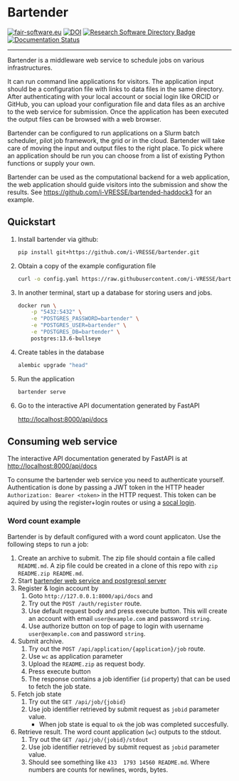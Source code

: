 # Bartender

[![fair-software.eu](https://img.shields.io/badge/fair--software.eu-%E2%97%8F%20%20%E2%97%8F%20%20%E2%97%8F%20%20%E2%97%8F%20%20%E2%97%8B-yellow)](https://fair-software.eu)
[![DOI](https://zenodo.org/badge/DOI/10.5281/zenodo.7614737.svg)](https://doi.org/10.5281/zenodo.7614737)
[![Research Software Directory Badge](https://img.shields.io/badge/rsd-bartender-00a3e3.svg)](https://research-software-directory.org/software/bartender)
[![Documentation Status](https://readthedocs.org/projects/i-vresse-bartender/badge/?version=latest)](https://i-vresse-bartender.readthedocs.io/en/latest/?badge=latest)

***

Bartender is a middleware web service to schedule jobs on various
infrastructures.

It can run command line applications for visitors. The application input should
be a configuration file with links to data files in the same directory. After
authenticating with your local account or social login like ORCID or GitHub, you
can upload your configuration file and data files as an archive to the web
service for submission. Once the application has been executed the output files
can be browsed with a web browser.

Bartender can be configured to run applications on a Slurm batch scheduler,
pilot job framework, the grid or in the cloud. Bartender will take care of
moving the input and output files to the right place. To pick where an
application should be run you can choose from a list of existing Python
functions or supply your own.

Bartender can be used as the computational backend for a web application, the
web application should guide visitors into the submission and show the results.
See <https://github.com/i-VRESSE/bartended-haddock3> for an example.

## Quickstart

1. Install bartender via github:

    ```bash
    pip install git+https://github.com/i-VRESSE/bartender.git
    ```

1. Obtain a copy of the example configuration file

    ```bash
    curl -o config.yaml https://raw.githubusercontent.com/i-VRESSE/bartender/main/config-example.yaml
    ```

1. In another terminal, start up a database for storing users and jobs.

    ```bash
    docker run \
        -p "5432:5432" \
        -e "POSTGRES_PASSWORD=bartender" \
        -e "POSTGRES_USER=bartender" \
        -e "POSTGRES_DB=bartender" \
        postgres:13.6-bullseye
    ```

1. Create tables in the database

    ```bash
    alembic upgrade "head"
    ```

1. Run the application

    ```bash
    bartender serve
    ```

1. Go to the interactive API documentation generated by FastAPI

    <http://localhost:8000/api/docs>

## Consuming web service

The interactive API documentation generated by FastAPI is at
<http://localhost:8000/api/docs>

To consume the bartender web service you need to authenticate yourself.
Authentication is done by passing a JWT token in the HTTP header `Authorization:
Bearer <token>` in the HTTP request. This token can be aquired by using the
register+login routes or using a [socal
login](https://i-vresse-bartender.readthedocs.io/en/latest/user_management.html#user-management).

### Word count example

Bartender is by default configured with a word count applicaton. Use the
following steps to run a job:

1. Create an archive to submit. The zip file should contain a file called
   `README.md`. A zip file could be created in a clone of this repo with `zip
   README.zip README.md`.
2. Start [bartender web service and postgresql
   server](https://i-vresse-bartender.readthedocs.io/en/latest/index.html#quickstart)
3. Register & login account by
    1. Goto `http://127.0.0.1:8000/api/docs` and
    2. Try out the `POST /auth/register` route.
    3. Use default request body and press execute button. This will create an
       account with email `user@example.com` and password `string`.
    4. Use authorize button on top of page to login with username
       `user@example.com` and password `string`.
4. Submit archive.
    1. Try out the `POST /api/application/{application}/job` route.
    2. Use `wc` as application parameter
    3. Upload the `README.zip` as request body.
    4. Press execute button
    5. The response contains a job identifier (`id` property) that can be used
       to fetch the job state.
5. Fetch job state
    1. Try out the `GET /api/job/{jobid}`
    2. Use job identifier retrieved by submit request as `jobid` parameter
       value.
        * When job state is equal to `ok` the job was completed succesfully.
6. Retrieve result. The word count application (`wc`) outputs to the stdout.
    1. Try out the `GET /api/job/{jobid}/stdout`
    2. Use job identifier retrieved by submit request as `jobid` parameter
       value.
    3. Should see something like `433  1793 14560 README.md`. Where numbers are
        counts for newlines, words, bytes.
